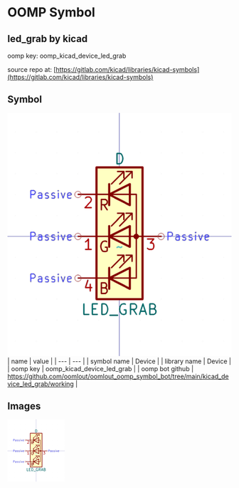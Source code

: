 # OOMP Symbol  
## led_grab  by kicad  
  
oomp key: oomp_kicad_device_led_grab  
  
source repo at: [https://gitlab.com/kicad/libraries/kicad-symbols](https://gitlab.com/kicad/libraries/kicad-symbols)  
## Symbol  
  
[![working.png](working_600.png)](working.png)  
| name | value | 
| --- | --- | 
| symbol name | Device | 
| library name | Device | 
| oomp key | oomp_kicad_device_led_grab | 
| oomp bot github | https://github.com/oomlout/oomlout_oomp_symbol_bot/tree/main/kicad_device_led_grab/working | 
## Images  
  
[![working.png](working_140.png)](working.png)  
